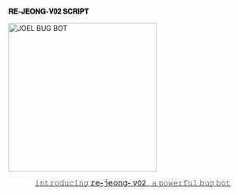  **𝐑𝐄-𝐉𝐄𝐎𝐍𝐆-𝐕𝟎𝟐 𝐒𝐂𝐑𝐈𝐏𝐓**





<a
href="https://whatsapp.com/channel/0029Vade9VgD38CPEnxfYF0M">
 <img alt="JOEL BUG BOT" height="300" src="https://telegra.ph/file/019207dd7bf306d343b7e.jpg">
  
</h1> 
<p align="center">𝚒𝚗𝚝𝚛𝚘𝚍𝚞𝚌𝚒𝚗𝚐<b> 𝚛𝚎-𝚓𝚎𝚘𝚗𝚐- 𝚟𝟶𝟸  </b>, 𝚊 𝚙𝚘𝚠𝚎𝚛𝚏𝚞𝚕 𝚋𝚞𝚐 𝚋𝚘𝚝 </p>
